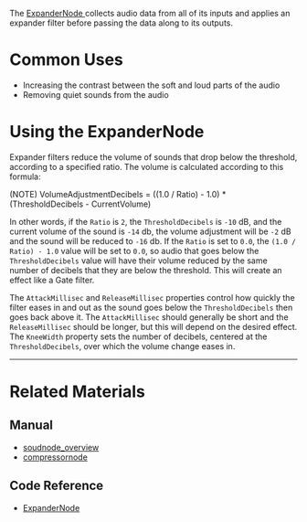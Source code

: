 The [ ExpanderNode ](https://github.com/zeroengineteam/ZeroDocs/blob/master/code_reference/class_reference/expandernode.markdown) collects audio data from all of its inputs and applies an expander filter before passing the data along to its outputs. 

 # Common Uses

- Increasing the contrast between the soft and loud parts of the audio
- Removing quiet sounds from the audio

 # Using the ExpanderNode 

Expander filters reduce the volume of sounds that drop below the threshold, according to a specified ratio. The volume is calculated according to this formula:

(NOTE) VolumeAdjustmentDecibels = ((1.0 / Ratio) - 1.0) * (ThresholdDecibels - CurrentVolume)

In other words, if the `Ratio` is `2`, the `ThresholdDecibels` is `-10` dB, and the current volume of the sound is `-14` db, the volume adjustment will be `-2` dB and the sound will be reduced to `-16` db.  If the `Ratio` is set to `0.0`, the `(1.0 / Ratio) - 1.0` value will be set to `0.0`, so audio that goes below the `ThresholdDecibels` value will have their volume reduced by the same number of decibels that they are below the threshold. This will create an effect like a Gate filter.

The `AttackMillisec` and `ReleaseMillisec` properties control how quickly the filter eases in and out as the sound goes below the `ThresholdDecibels` then goes back above it. The `AttackMillisec` should generally be short and the `ReleaseMillisec` should be longer, but this will depend on the desired effect. The `KneeWidth` property sets the number of decibels, centered at the `ThresholdDecibels`, over which the volume change eases in. 

---
 # Related Materials
 ## Manual
- [soudnode_overview](https://github.com/zeroengineteam/ZeroDocs/blob/master/zero_editor_documentation/zeromanual/audio/soundnode/soudnode_overview.markdown)
- [compressornode](https://github.com/zeroengineteam/ZeroDocs/blob/master/zero_editor_documentation/zeromanual/audio/soundnode/compressornode.markdown)

 ## Code Reference
- [ ExpanderNode ](https://github.com/zeroengineteam/ZeroDocs/blob/master/code_reference/class_reference/expandernode.markdown) 

 